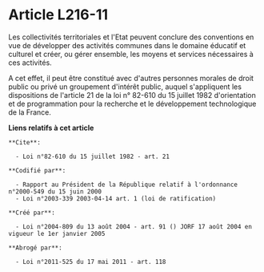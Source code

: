 # Article L216-11

Les collectivités territoriales et l'Etat peuvent conclure des conventions en vue de développer des activités communes dans
le domaine éducatif et culturel et créer, ou gérer ensemble, les moyens et services nécessaires à ces activités.

A cet effet, il peut être constitué avec d'autres personnes morales de droit public ou privé un groupement d'intérêt public,
auquel s'appliquent les dispositions de l'article 21 de la loi n° 82-610 du 15 juillet 1982 d'orientation et de programmation
pour la recherche et le développement technologique de la France.

**Liens relatifs à cet article**

	**Cite**:

	  - Loi n°82-610 du 15 juillet 1982 - art. 21

	**Codifié par**:

	  - Rapport au Président de la République relatif à l'ordonnance n°2000-549 du 15 juin 2000
	  - Loi n°2003-339 2003-04-14 art. 1 (loi de ratification)

	**Créé par**:

	  - Loi n°2004-809 du 13 août 2004 - art. 91 () JORF 17 août 2004 en vigueur le 1er janvier 2005

	**Abrogé par**:

	  - Loi n°2011-525 du 17 mai 2011 - art. 118
